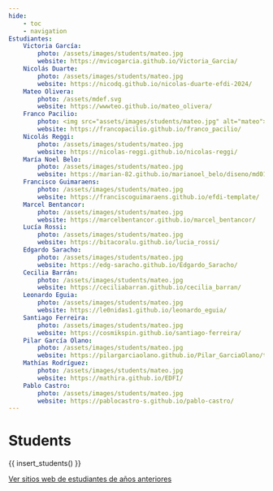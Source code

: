```yaml
---
hide:
    - toc
    - navigation
Estudiantes:
    Victoria García:
        photo: /assets/images/students/mateo.jpg
        website: https://mvicogarcia.github.io/Victoria_Garcia/
    Nicolás Duarte:
        photo: /assets/images/students/mateo.jpg
        website: https://nicodq.github.io/nicolas-duarte-efdi-2024/
    Mateo Olivera:
        photo: /assets/mdef.svg
        website: https://wwwteo.github.io/mateo_olivera/
    Franco Pacilio:
        photo: <img src="assets/images/students/mateo.jpg" alt="mateo"> 
        website: https://francopacilio.github.io/franco_pacilio/
    Nicolás Reggi:
        photo: /assets/images/students/mateo.jpg
        website: https://nicolas-reggi.github.io/nicolas-reggi/
    María Noel Belo:
        photo: /assets/images/students/mateo.jpg
        website: https://marian-82.github.io/marianoel_belo/diseno/md01/
    Francisco Guimaraens:
        photo: /assets/images/students/mateo.jpg
        website: https://franciscoguimaraens.github.io/efdi-template/
    Marcel Bentancor:
        photo: /assets/images/students/mateo.jpg
        website: https://marcelbentancor.github.io/marcel_bentancor/
    Lucía Rossi:
        photo: /assets/images/students/mateo.jpg
        website: https://bitacoralu.github.io/lucia_rossi/
    Edgardo Saracho:
        photo: /assets/images/students/mateo.jpg
        website: https://edg-saracho.github.io/Edgardo_Saracho/
    Cecilia Barrán:
        photo: /assets/images/students/mateo.jpg
        website: https://ceciliabarran.github.io/cecilia_barran/
    Leonardo Eguia:
        photo: /assets/images/students/mateo.jpg
        website: https://le0nidas1.github.io/leonardo_eguia/ 
    Santiago Ferreira:
        photo: /assets/images/students/mateo.jpg
        website: https://cosmikspin.github.io/santiago-ferreira/
    Pilar García Olano:
        photo: /assets/images/students/mateo.jpg
        website: https://pilargarciaolano.github.io/Pilar_GarciaOlano/tecnicos/mt01/
    Mathías Rodríguez:
        photo: /assets/images/students/mateo.jpg
        website: https://mathira.github.io/EDFI/
    Pablo Castro:
        photo: /assets/images/students/mateo.jpg
        website: https://pablocastro-s.github.io/pablo-castro/
---
```


# Students

{{ insert_students() }}


<div class="button-container">

<a class="md-button" href="https://efdia20212.gitlab.io/efdia2021/">Ver sitios web de estudiantes de años anteriores</a>

</div>